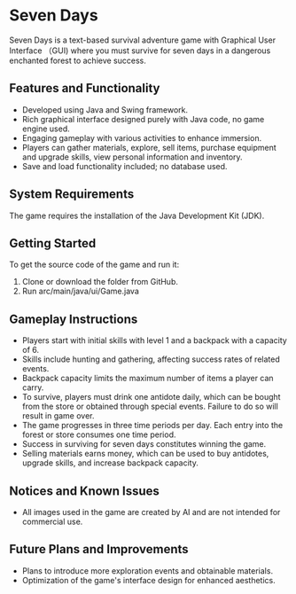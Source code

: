 # Seven Days

Seven Days is a text-based survival adventure game with  Graphical User Interface （GUI) where you must survive for seven days in a dangerous enchanted forest to achieve success.

## Features and Functionality

- Developed using Java and Swing framework.
- Rich graphical interface designed purely with Java code, no game engine used.
- Engaging gameplay with various activities to enhance immersion.
- Players can gather materials, explore, sell items, purchase equipment and upgrade skills, view personal information and inventory.
- Save and load functionality included; no database used.

## System Requirements

The game requires the installation of the Java Development Kit (JDK).

## Getting Started

To get the source code of the game and run it:

1. Clone or download the folder from GitHub.
2. Run arc/main/java/ui/Game.java

## Gameplay Instructions

- Players start with initial skills with level 1 and a backpack with a capacity of 6.
- Skills include hunting and gathering, affecting success rates of related events.
- Backpack capacity limits the maximum number of items a player can carry.
- To survive, players must drink one antidote daily, which can be bought from the store or obtained through special events. Failure to do so will result in game over.
- The game progresses in three time periods per day. Each entry into the forest or store consumes one time period.
- Success in surviving for seven days constitutes winning the game.
- Selling materials earns money, which can be used to buy antidotes, upgrade skills, and increase backpack capacity.

## Notices and Known Issues

- All images used in the game are created by AI and are not intended for commercial use.

## Future Plans and Improvements

- Plans to introduce more exploration events and obtainable materials.
- Optimization of the game's interface design for enhanced aesthetics.
